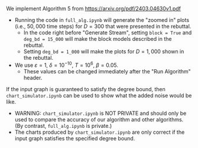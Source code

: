 We implement Algorithm 5 from https://arxiv.org/pdf/2403.04630v1.pdf

* Running the code in `full_alg.ipynb` will generate the "zoomed in" plots (i.e., $50{,}000$ time steps) for $D = 300$ that were presented in the rebuttal.
  * In the code right before "Generate Stream", setting `block = True` and `deg_bd = 15_000` will make the block models described in the rebuttal.
  * Setting `deg_bd = 1_000` will make the plots for $D = 1{,}000$ shown in the rebuttal.
* We use $\varepsilon = 1$, $\delta = 10^{-10}$, $T = 10^6$, $\beta = 0.05$. 
  * These values can be changed immediately after the "Run Algorithm" header.

If the input graph is guaranteed to satisfy the degree bound, then `chart_simulator.ipynb` can be used to show what the added noise would be like.
* WARNING: `chart_simulator.ipynb` is NOT PRIVATE and should only be used to compare the accuracy of our algorithm and other algorithms. (By contrast, `full_alg.ipynb` is private.) 
* The charts produced by `chart_simulator.ipynb` are only correct if the input graph satisfies the specified degree bound. 
